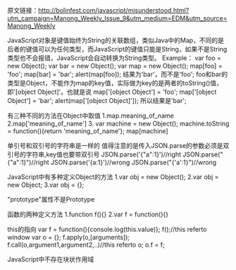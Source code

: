 原文链接：http://bolinfest.com/javascript/misunderstood.html?utm_campaign=Manong_Weekly_Issue_9&utm_medium=EDM&utm_source=Manong_Weekly

JavaScript对象是键值始终为String的关联数组，类似Java中的Map，不同的是后者的键值可以为任何类型，而JavaScript的键值只能是String，如果不是String类型也不会报错，JavaScript会自动转换为String类型。
Example：
var foo = new Object();
var bar = new Object();
var map = new Object();
map[foo] = 'foo';
map[bar] = 'bar';
alert(map[foo]);
结果为'bar'，而不是'foo';
foo和bar的类型是Object，不能作为map的key值，实际做为key的是两者的toString()值，即'[object Object]'。也就是说
map['[object Object'] = 'foo';
map['[object Object'] = 'bar';
alert(map['[object Object]']);
所以结果是'bar';

有三种不同的方法在Object中取值
1.map.meaning_of_name
2.map['meaning_of_name']
3.
var machine = new Object();
machine.toString = function(){return 'meaning_of_name'};
map[machine]

单引号和双引号的字符串是一样的
值得注意的是传入JSON.parse的参数必须是双引号的字符串,key值也要带双引号
JSON.parse('{"a":1}')//right
JSON.parse("{\"a\":1}")//right
JSON.parse('{a:1}')//wrong
JSON.parse("{'a':1}")//wrong

JavaScript中有多种定义Object的方法
1.var obj = new Object();
2.var obj = new Object;
3.var obj = {};

"prototype"属性不是Prototype

函数的两种定义方法
1.function f(){}
2.var f = function(){}

this的指向
var f = function(){console.log(this.value)};
f();//this referto window
var o = {};
f.apply(o,[arguments]);
f.call(o,argument1,argument2,..)//this referto o;
o.f = f;

JavaScript中不存在块状作用域

